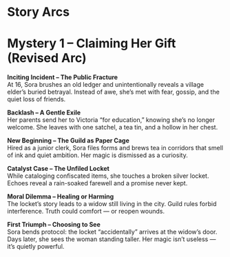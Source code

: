 # Story Arcs

# Mystery 1 – Claiming Her Gift (Revised Arc)

**Inciting Incident – The Public Fracture**  
At 16, Sora brushes an old ledger and unintentionally reveals a village elder’s buried betrayal. Instead of awe, she’s met with fear, gossip, and the quiet loss of friends.

**Backlash – A Gentle Exile**  
Her parents send her to Victoria “for education,” knowing she’s no longer welcome. She leaves with one satchel, a tea tin, and a hollow in her chest.

**New Beginning – The Guild as Paper Cage**  
Hired as a junior clerk, Sora files forms and brews tea in corridors that smell of ink and quiet ambition. Her magic is dismissed as a curiosity.

**Catalyst Case – The Unfiled Locket**  
While cataloging confiscated items, she touches a broken silver locket. Echoes reveal a rain-soaked farewell and a promise never kept.

**Moral Dilemma – Healing or Harming**  
The locket’s story leads to a widow still living in the city. Guild rules forbid interference. Truth could comfort — or reopen wounds.

**First Triumph – Choosing to See**  
Sora bends protocol: the locket “accidentally” arrives at the widow’s door. Days later, she sees the woman standing taller. Her magic isn’t useless — it’s quietly powerful.